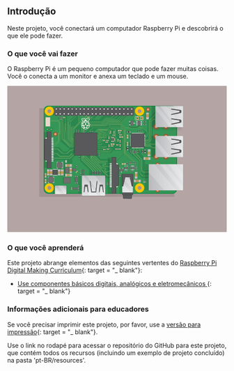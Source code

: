## Introdução

Neste projeto, você conectará um computador Raspberry Pi e descobrirá o que ele pode fazer.

### O que você vai fazer

O Raspberry Pi é um pequeno computador que pode fazer muitas coisas. Você o conecta a um monitor e anexa um teclado e um mouse.

![captura de Tela](images/pi-plug-in.gif)

### O que você aprenderá

Este projeto abrange elementos das seguintes vertentes do [Raspberry Pi Digital Making Curriculum](http://rpf.io/curriculum){: target = "_ blank"}:

+ [ Use componentes básicos digitais, analógicos e eletromecânicos ](https://curriculum.raspberrypi.org/physical-computing/creator/) {: target = "_ blank"}

### Informações adicionais para educadores

Se você precisar imprimir este projeto, por favor, use a [versão para impressão](https://projects.raspberrypi.org/en/projects/raspberry-pi-getting-started/print){: target = "_ blank"}.

Use o link no rodapé para acessar o repositório do GitHub para este projeto, que contém todos os recursos (incluindo um exemplo de projeto concluído) na pasta 'pt-BR/resources'.